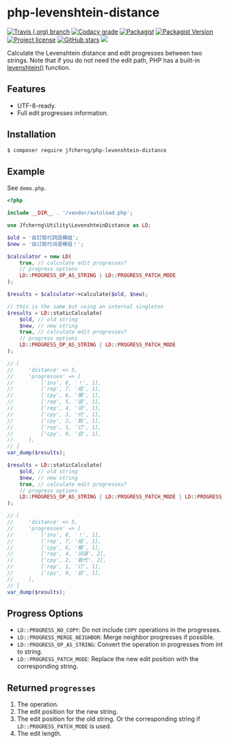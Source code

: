 # php-levenshtein-distance

<a href="https://travis-ci.org/jfcherng/php-levenshtein-distance"><img alt="Travis (.org) branch" src="https://img.shields.io/travis/jfcherng/php-levenshtein-distance/master"></a>
<a href="https://app.codacy.com/project/jfcherng/php-levenshtein-distance/dashboard"><img alt="Codacy grade" src="https://img.shields.io/codacy/grade/2e8fc5053c9c47e59b25ba5e56890576/master"></a>
<a href="https://packagist.org/packages/jfcherng/php-levenshtein-distance"><img alt="Packagist" src="https://img.shields.io/packagist/dt/jfcherng/php-levenshtein-distance"></a>
<a href="https://packagist.org/packages/jfcherng/php-levenshtein-distance"><img alt="Packagist Version" src="https://img.shields.io/packagist/v/jfcherng/php-levenshtein-distance"></a>
<a href="https://github.com/jfcherng/php-levenshtein-distance/blob/master/LICENSE"><img alt="Project license" src="https://img.shields.io/github/license/jfcherng/php-levenshtein-distance"></a>
<a href="https://github.com/jfcherng/php-levenshtein-distance/stargazers"><img alt="GitHub stars" src="https://img.shields.io/github/stars/jfcherng/php-levenshtein-distance?logo=github"></a>
<a href="https://www.paypal.me/jfcherng/5usd" title="Donate to this project using Paypal"><img src="https://img.shields.io/badge/paypal-donate-blue.svg?logo=paypal" /></a>

Calculate the Levenshtein distance and edit progresses between two strings.
Note that if you do not need the edit path, PHP has a built-in [levenshtein()](http://php.net/manual/en/function.levenshtein.php) function.


## Features

- UTF-8-ready.
- Full edit progresses information.


## Installation

```bash
$ composer require jfcherng/php-levenshtein-distance
```


## Example

See `demo.php`.

```php
<?php

include __DIR__ . '/vendor/autoload.php';

use Jfcherng\Utility\LevenshteinDistance as LD;

$old = '自訂取代詞語模組';
$new = '自订取代词语模组！';

$calculator = new LD(
    true, // calculate edit progresses?
    // progress options
    LD::PROGRESS_OP_AS_STRING | LD::PROGRESS_PATCH_MODE
);

$results = $calculator->calculate($old, $new);

// this is the same but using an internal singleton
$results = LD::staticCalculate(
    $old, // old string
    $new, // new string
    true, // calculate edit progresses?
    // progress options
    LD::PROGRESS_OP_AS_STRING | LD::PROGRESS_PATCH_MODE
);

// [
//     'distance' => 5,
//     'progresses' => [
//         ['ins', 8, '！', 1],
//         ['rep', 7, '组', 1],
//         ['cpy', 6, '模', 1],
//         ['rep', 5, '语', 1],
//         ['rep', 4, '词', 1],
//         ['cpy', 3, '代', 1],
//         ['cpy', 2, '取', 1],
//         ['rep', 1, '订', 1],
//         ['cpy', 0, '自', 1],
//     ],
// ]
var_dump($results);

$results = LD::staticCalculate(
    $old, // old string
    $new, // new string
    true, // calculate edit progresses?
    // progress options
    LD::PROGRESS_OP_AS_STRING | LD::PROGRESS_PATCH_MODE | LD::PROGRESS_MERGE_NEIGHBOR
);

// [
//     'distance' => 5,
//     'progresses' => [
//         ['ins', 8, '！', 1],
//         ['rep', 7, '组', 1],
//         ['cpy', 6, '模', 1],
//         ['rep', 4, '词语', 2],
//         ['cpy', 2, '取代', 2],
//         ['rep', 1, '订', 1],
//         ['cpy', 0, '自', 1],
//     ],
// ]
var_dump($results);
```


## Progress Options

- `LD::PROGRESS_NO_COPY`: Do not include `COPY` operations in the progresses.
- `LD::PROGRESS_MERGE_NEIGHBOR`: Merge neighbor progresses if possible.
- `LD::PROGRESS_OP_AS_STRING`: Convert the operation in progresses from int to string.
- `LD::PROGRESS_PATCH_MODE`: Replace the new edit position with the corresponding string.


## Returned `progresses`

1. The operation.
1. The edit position for the new string.
1. The edit position for the old string.
   Or the corresponding string if `LD::PROGRESS_PATCH_MODE` is used.
1. The edit length.
